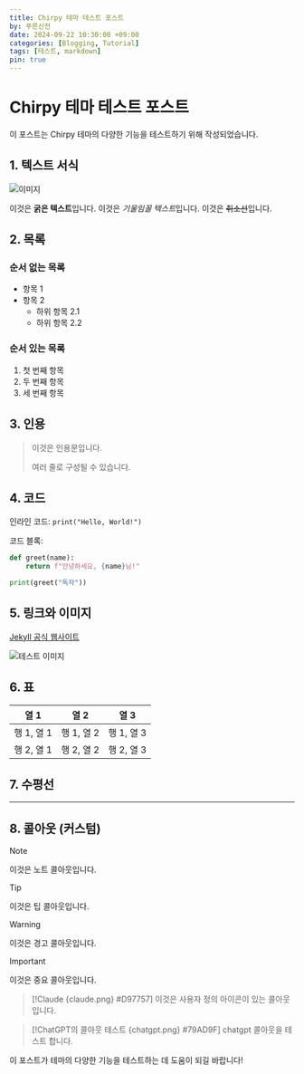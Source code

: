 ```yaml
---
title: Chirpy 테마 테스트 포스트
by: 푸른신전
date: 2024-09-22 10:30:00 +09:00
categories: [Blogging, Tutorial]
tags: [테스트, markdown]
pin: true
---
```


# Chirpy 테마 테스트 포스트

이 포스트는 Chirpy 테마의 다양한 기능을 테스트하기 위해 작성되었습니다.

## 1. 텍스트 서식

![이미지](https://cdn.pixabay.com/photo/2024/04/09/22/28/trees-8686902_1280.jpg)

이것은 **굵은 텍스트**입니다.
이것은 *기울임꼴 텍스트*입니다.
이것은 ~~취소선~~입니다.

## 2. 목록

### 순서 없는 목록

- 항목 1
- 항목 2
  - 하위 항목 2.1
  - 하위 항목 2.2

### 순서 있는 목록

1. 첫 번째 항목
2. 두 번째 항목
3. 세 번째 항목

## 3. 인용

> 이것은 인용문입니다.
> 
> 여러 줄로 구성될 수 있습니다.

## 4. 코드

인라인 코드: `print("Hello, World!")`

코드 블록:

```python
def greet(name):
    return f"안녕하세요, {name}님!"

print(greet("독자"))
```

## 5. 링크와 이미지

[Jekyll 공식 웹사이트](https://jekyllrb.com/)

![테스트 이미지](https://via.placeholder.com/350x150)

## 6. 표

| 열 1 | 열 2 | 열 3 |
|------|------|------|
| 행 1, 열 1 | 행 1, 열 2 | 행 1, 열 3 |
| 행 2, 열 1 | 행 2, 열 2 | 행 2, 열 3 |

## 7. 수평선

---

## 8. 콜아웃 (커스텀)
> [!NOTE]
> 이것은 노트 콜아웃입니다.

> [!TIP]
> 이것은 팁 콜아웃입니다.

> [!WARNING]
> 이것은 경고 콜아웃입니다.

> [!IMPORTANT]
> 이것은 중요 콜아웃입니다.

> [!Claude {claude.png} #D97757]
> 이것은 사용자 정의 아이콘이 있는 콜아웃입니다.

> [!ChatGPT의 콜아웃 테스트 {chatgpt.png} #79AD9F]
> chatgpt 콜아웃을 테스트 합니다.

이 포스트가 테마의 다양한 기능을 테스트하는 데 도움이 되길 바랍니다!